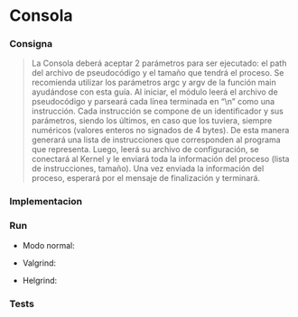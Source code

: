 # Consola

### Consigna

>La Consola deberá aceptar 2 parámetros para ser ejecutado: el path del archivo de pseudocódigo y el tamaño que tendrá el proceso. Se recomienda utilizar los parámetros argc y argv de la función main ayudándose con esta guía.
Al iniciar, el módulo leerá el archivo de pseudocódigo y parseará cada línea terminada en “\n” como una instrucción. Cada instrucción se compone de un identificador y sus parámetros, siendo los últimos, en caso que los tuviera, siempre numéricos (valores enteros no signados de 4 bytes). De esta manera generará una lista de instrucciones que corresponden al programa que representa.
Luego, leerá su archivo de configuración, se conectará al Kernel y le enviará toda la información del proceso (lista de instrucciones, tamaño).
Una vez enviada la información del proceso, esperará por el mensaje de finalización y terminará.

### Implementacion



### Run 

* Modo normal:

* Valgrind: 

* Helgrind: 

### Tests